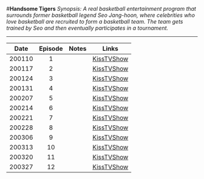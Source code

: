 #**Handsome Tigers**
_Synopsis: A real basketball entertainment program that surrounds former basketball legend Seo Jang-hoon, where celebrities who love basketball are recruited to form a basketball team. The team gets trained by Seo and then eventually participates in a tournament._
___

|  Date  | Episode | Notes |                                Links                                |
|:------:|:-------:|:-----:|:-------------------------------------------------------------------:|
| 200110 |    1    |       | [KissTVShow](https://kisstvshow.to/Show/Handsome-Tigers/Episode-1)  |
| 200117 |    2    |       | [KissTVShow](https://kisstvshow.to/Show/Handsome-Tigers/Episode-2)  |
| 200124 |    3    |       | [KissTVShow](https://kisstvshow.to/Show/Handsome-Tigers/Episode-3)  |
| 200131 |    4    |       | [KissTVShow](https://kisstvshow.to/Show/Handsome-Tigers/Episode-4)  |
| 200207 |    5    |       | [KissTVShow](https://kisstvshow.to/Show/Handsome-Tigers/Episode-5)  |
| 200214 |    6    |       | [KissTVShow](https://kisstvshow.to/Show/Handsome-Tigers/Episode-6)  |
| 200221 |    7    |       | [KissTVShow](https://kisstvshow.to/Show/Handsome-Tigers/Episode-7)  |
| 200228 |    8    |       | [KissTVShow](https://kisstvshow.to/Show/Handsome-Tigers/Episode-8)  |
| 200306 |    9    |       | [KissTVShow](https://kisstvshow.to/Show/Handsome-Tigers/Episode-9)  |
| 200313 |   10    |       | [KissTVShow](https://kisstvshow.to/Show/Handsome-Tigers/Episode-10) |
| 200320 |   11    |       | [KissTVShow](https://kisstvshow.to/Show/Handsome-Tigers/Episode-11) |
| 200327 |   12    |       | [KissTVShow](https://kisstvshow.to/Show/Handsome-Tigers/Episode-12) |